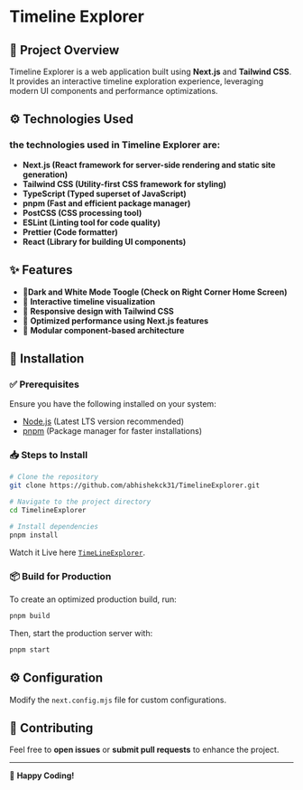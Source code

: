 # Timeline Explorer

## 📌 Project Overview
Timeline Explorer is a web application built using **Next.js** and **Tailwind CSS**. It provides an interactive timeline exploration experience, leveraging modern UI components and performance optimizations.

## ⚙️ Technologies Used
### the technologies used in Timeline Explorer are:
- **Next.js (React framework for server-side rendering and static site generation)**
- **Tailwind CSS (Utility-first CSS framework for styling)**
- **TypeScript (Typed superset of JavaScript)**
- **pnpm (Fast and efficient package manager)**
- **PostCSS (CSS processing tool)**
- **ESLint (Linting tool for code quality)**
- **Prettier (Code formatter)**
- **React (Library for building UI components)**

## ✨ Features
- 📱**Dark and White Mode Toogle (Check on Right Corner Home Screen)**
- 📅 **Interactive timeline visualization**
- 📱 **Responsive design with Tailwind CSS**
- 🚀 **Optimized performance using Next.js features**
- 🔌 **Modular component-based architecture**

## 🔧 Installation

### ✅ Prerequisites
Ensure you have the following installed on your system:
- [Node.js](https://nodejs.org/) (Latest LTS version recommended)
- [pnpm](https://pnpm.io/) (Package manager for faster installations)

### 📥 Steps to Install
```bash
# Clone the repository
git clone https://github.com/abhishekck31/TimelineExplorer.git

# Navigate to the project directory
cd TimelineExplorer

# Install dependencies
pnpm install
```

Watch it Live here [`TimeLineExplorer`](http://localhost:3000/).

### 📦 Build for Production
To create an optimized production build, run:
```bash
pnpm build
```
Then, start the production server with:
```bash
pnpm start
```

## ⚙️ Configuration
Modify the `next.config.mjs` file for custom configurations.



## 🤝 Contributing
Feel free to **open issues** or **submit pull requests** to enhance the project.

---
🚀 **Happy Coding!**
